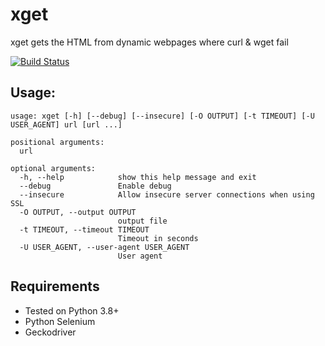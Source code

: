 # xget
xget gets the HTML from dynamic webpages where curl & wget fail

[![Build Status](https://travis-ci.com/ricardobranco777/xget.svg?branch=master)](https://travis-ci.org/ricardobranco777/xget)

## Usage:

```
usage: xget [-h] [--debug] [--insecure] [-O OUTPUT] [-t TIMEOUT] [-U USER_AGENT] url [url ...]

positional arguments:
  url

optional arguments:
  -h, --help            show this help message and exit
  --debug               Enable debug
  --insecure            Allow insecure server connections when using SSL
  -O OUTPUT, --output OUTPUT
                        output file
  -t TIMEOUT, --timeout TIMEOUT
                        Timeout in seconds
  -U USER_AGENT, --user-agent USER_AGENT
                        User agent
```

## Requirements

- Tested on Python 3.8+
- Python Selenium
- Geckodriver
